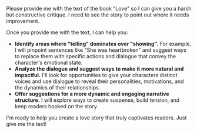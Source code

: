 Please provide me with the text of the book "Love" so I can give you a harsh but constructive critique. I need to see the story to point out where it needs improvement.

Once you provide me with the text, I can help you:

* **Identify areas where "telling" dominates over "showing".** For example, I will pinpoint sentences like "She was heartbroken" and suggest ways to replace them with specific actions and dialogue that convey the character's emotional state.
* **Analyze the dialogue and suggest ways to make it more natural and impactful.** I'll look for opportunities to give your characters distinct voices and use dialogue to reveal their personalities, motivations, and the dynamics of their relationships. 
* **Offer suggestions for a more dynamic and engaging narrative structure.** I will explore ways to create suspense, build tension, and keep readers hooked on the story. 

I'm ready to help you create a love story that truly captivates readers. Just give me the text! 
